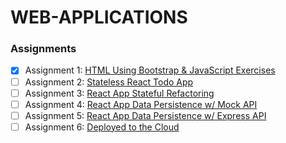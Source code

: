 # WEB-APPLICATIONS

### Assignments

- [x] Assignment 1: [HTML Using Bootstrap & JavaScript Exercises](https://github.com/pzhang2021/WEB-APPLICATIONS/Assignment%201)
- [ ] Assignment 2: [Stateless React Todo App](https://github.com/pzhang2021/WEB-APPLICATIONS/Assignment%202)
- [ ] Assignment 3: [React App Stateful Refactoring](https://github.com/pzhang2021/WEB-APPLICATIONS/Assignment%203)
- [ ] Assignment 4: [React App Data Persistence w/ Mock API](https://github.com/pzhang2021/WEB-APPLICATIONS/Assignment%204)
- [ ] Assignment 5: [React App Data Persistence w/ Express API](https://github.com/pzhang2021/WEB-APPLICATIONS/Assignment%205)
- [ ] Assignment 6: [Deployed to the Cloud](https://github.com/pzhang2021/WEB-APPLICATIONS/Assignment%206)

